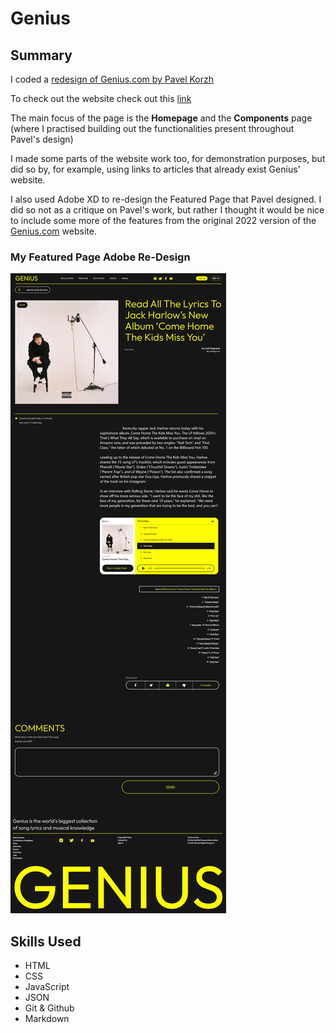 # Genius

## Summary

I coded a <a href="https://www.behance.net/gallery/140483359/GENIUS-website-redesign?tracking_source=search_projects%7Cwebsite"> redesign of Genius.com by Pavel Korzh</a> 

To check out the website check out this <a href="https://ro-genius.netlify.app/">link</a>

The main focus of the page is the <strong>Homepage</strong> and the <strong>Components</strong> page (where I practised building out the functionalities present throughout Pavel's design) 

I made some parts of the website work too, for demonstration purposes, but did so by, for example, using links to articles that already exist Genius' website. 

I also used Adobe XD to re-design the Featured Page that Pavel designed. I did so not as a critique on Pavel's work, but rather I thought it would be nice to include some more of the features from the original 2022 version of the <a href="https://genius.com/">Genius.com</a> website.


### My Featured Page Adobe Re-Design
<img src="https://raw.githubusercontent.com/RichardOgujawa/genius/master/images/featured-page-template.jpg" alt="Adobe XD Redesign of Featured Page">


## Skills Used
- HTML 
- CSS
- JavaScript 
- JSON
- Git & Github
- Markdown


